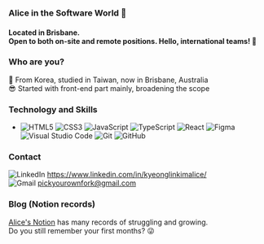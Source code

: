 ### Alice in the Software World 👀
#### Located in Brisbane. <br />Open to both on-site and remote positions. Hello, international teams! 🌈

<!--
**1myourman/1myourman** is a ✨ _special_ ✨ repository because its `README.md` (this file) appears on your GitHub profile.

Here are some ideas to get you started: -->

### Who are you?

📝 From Korea, studied in Taiwan, now in Brisbane, Australia<br/>
😎 Started with front-end part mainly, broadening the scope <br/>

### Technology and Skills
<ul>
  <li>
<img alt="HTML5" src="https://img.shields.io/badge/html5-%23E34F26.svg?&?style=plastic&logo=appveyor=html5&logoColor=white"/> 
<img alt="CSS3" src="https://img.shields.io/badge/css3-%231572B6.svg?&?style=plastic&logo=appveyor=css3&logoColor=white"/>
<img alt="JavaScript" src="https://img.shields.io/badge/javascript-%23323330.svg?&style=?style=plastic&logo=appveyor=javascript&logoColor=%23F7DF1E"/>
<img alt="TypeScript" src="https://img.shields.io/badge/typescript-%23007ACC.svg?style=plastic&logo=appveyor=typescript&logoColor=white"/>
<img alt="React" src="https://img.shields.io/badge/react-%2320232a.svg?&style=plastic&logo=appveyor=react&logoColor=%2361DAFB"/>
<img alt="Figma" src="https://img.shields.io/badge/figma-%23F24E1E.svg?&style=plastic&logo=appveyor=figma&logoColor=white"/>
<img alt="Visual Studio Code" src="https://img.shields.io/badge/VisualStudioCode-0078d7.svg?&style=plastic&logo=appveyor=visual-studio-code&logoColor=white"/>
<img alt="Git" src="https://img.shields.io/badge/git-%23F05033.svg?&style=plastic&logo=appveyor=git&logoColor=white"/>
<img alt="GitHub" src="https://img.shields.io/badge/github-%23121011.svg?&style=plastic&logo=appveyor=github&logoColor=white"/>
  </li>
  </ul>
  
### Contact 
<img alt="LinkedIn" src="https://img.shields.io/badge/linkedin-%230077B5.svg?&style=for-the-badge&logo=linkedin&logoColor=white"/> <https://www.linkedin.com/in/kyeonglinkimalice/> <br/>
<img alt="Gmail" src="https://img.shields.io/badge/Gmail-D14836?style=for-the-badge&logo=gmail&logoColor=white" /> <pickyourownfork@gmail.com>

### Blog (Notion records)
<a href="https://www.notion.so/pickyourownfork/Projects-a6e058e1db0b422995a34926a3128072">Alice's Notion</a> 
has many records of struggling and growing. <br /> Do you still remember your first months? 😜

